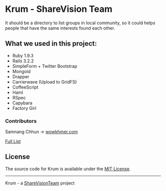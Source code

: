 # Krum - ShareVision Team

It should be a directory to list groups in local community, so it could helps people that have the same interests found each other.

## What we used in this project:

* Ruby 1.9.3
* Rails 3.2.2
* SimpleForm + Twitter Bootstrap
* Mongoid
* Drapper
* Carrierwave (Upload to GridFS)
* CoffeeScript
* Haml
* RSpec
* Capybara
* Factory Girl

### Contributors

Samnang Chhun -> [wowkhmer.com](http://wowkhmer.com)

[Full List](https://github.com/samnang/krum/contributors)

## License

The source code for Krum is available under the [MIT License](http://www.opensource.org/licenses/MIT).

------

Krum - a [ShareVisionTeam](http://sharevisionteam.org) project

